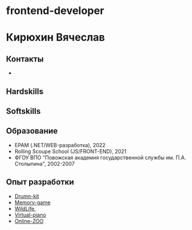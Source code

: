 # frontend-developer
# Кирюхин Вячеслав
## Контакты
- 
## Hardskills

## Softskills
## Образование
- EPAM (.NET/WEB-разработка), 2022
- Rolling Scoupe School (JS/FRONT-END), 2021
- ФГОУ ВПО "Повожская академия государственной службы им. П.А. Столыпина", 2002-2007
## Опыт разработки
- [Drumn-kit](https://competent-archimedes-598214.netlify.app/)
- [Memory-game](https://rolling-scopes-school.github.io/slawkir-JSFE2021Q1/match-game/)
- [WildLife](https://rolling-scopes-school.github.io/slawkir-JSFE2021Q1/WildLife/),
- [Virtual-piano](https://rolling-scopes-school.github.io/slawkir-JSFE2021Q1/virtual-piano/)
- [Online-ZOO](https://rolling-scopes-school.github.io/slawkir-JSFE2021Q1/online-zoo/)
